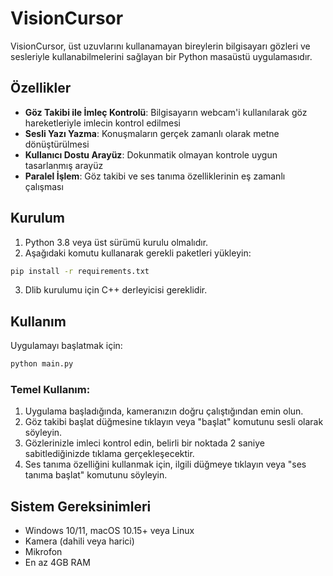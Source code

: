 # VisionCursor

VisionCursor, üst uzuvlarını kullanamayan bireylerin bilgisayarı gözleri ve sesleriyle kullanabilmelerini sağlayan bir Python masaüstü uygulamasıdır.

## Özellikler

- **Göz Takibi ile İmleç Kontrolü**: Bilgisayarın webcam'i kullanılarak göz hareketleriyle imlecin kontrol edilmesi
- **Sesli Yazı Yazma**: Konuşmaların gerçek zamanlı olarak metne dönüştürülmesi
- **Kullanıcı Dostu Arayüz**: Dokunmatik olmayan kontrole uygun tasarlanmış arayüz
- **Paralel İşlem**: Göz takibi ve ses tanıma özelliklerinin eş zamanlı çalışması

## Kurulum

1. Python 3.8 veya üst sürümü kurulu olmalıdır.
2. Aşağıdaki komutu kullanarak gerekli paketleri yükleyin:

```bash
pip install -r requirements.txt
```

3. Dlib kurulumu için C++ derleyicisi gereklidir.

## Kullanım

Uygulamayı başlatmak için:

```bash
python main.py
```

### Temel Kullanım:

1. Uygulama başladığında, kameranızın doğru çalıştığından emin olun.
2. Göz takibi başlat düğmesine tıklayın veya "başlat" komutunu sesli olarak söyleyin.
3. Gözlerinizle imleci kontrol edin, belirli bir noktada 2 saniye sabitlediğinizde tıklama gerçekleşecektir.
4. Ses tanıma özelliğini kullanmak için, ilgili düğmeye tıklayın veya "ses tanıma başlat" komutunu söyleyin.

## Sistem Gereksinimleri

- Windows 10/11, macOS 10.15+ veya Linux
- Kamera (dahili veya harici)
- Mikrofon
- En az 4GB RAM 